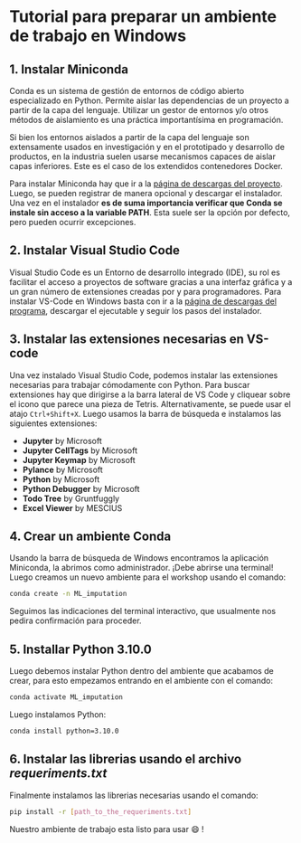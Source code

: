 # Tutorial para preparar un ambiente de trabajo en Windows

## 1. Instalar Miniconda
Conda es un sistema de gestión de entornos de código abierto especializado en Python. Permite aislar las dependencias de un proyecto a partir de la capa del lenguaje. Utilizar un gestor de entornos y/o otros métodos de aislamiento es una práctica importantísima en programación.

Si bien los entornos aislados a partir de la capa del lenguaje son extensamente usados en investigación y en el prototipado y desarrollo de productos, en la industria suelen usarse mecanismos capaces de aislar capas inferiores. Este es el caso de los extendidos contenedores Docker.

Para instalar Miniconda hay que ir a la [página de descargas del proyecto](https://www.anaconda.com/download?utm_source=anacondadocs&utm_medium=documentation&utm_campaign=download&utm_content=installwindows). Luego, se pueden registrar de manera opcional y descargar el instalador. Una vez en el instalador **es de suma importancia verificar que Conda se instale sin acceso a la variable PATH**. Esta suele ser la opción por defecto, pero pueden ocurrir excepciones.

## 2. Instalar Visual Studio Code
Visual Studio Code es un Entorno de desarrollo integrado (IDE), su rol es facilitar el acceso a proyectos de software gracias a una interfaz gráfica y a un gran número de extensiones creadas por y para programadores. Para instalar VS-Code en Windows basta con ir a la [página de descargas del programa](https://code.visualstudio.com/download), descargar el ejecutable y seguir los pasos del instalador.

## 3. Instalar las extensiones necesarias en VS-code
Una vez instalado Visual Studio Code, podemos instalar las extensiones necesarias para trabajar cómodamente con Python. Para buscar extensiones hay que dirigirse a la barra lateral de VS Code y cliquear sobre el icono que parece una pieza de Tetris. Alternativamente, se puede usar el atajo ```Ctrl+Shift+X```. Luego usamos la barra de búsqueda e instalamos las siguientes extensiones:

- **Jupyter** by Microsoft
- **Jupyter CellTags** by Microsoft
- **Jupyter Keymap** by Microsoft
- **Pylance** by Microsoft
- **Python** by Microsoft
- **Python Debugger** by Microsoft
- **Todo Tree** by Gruntfuggly
- **Excel Viewer** by MESCIUS

## 4. Crear un ambiente Conda
Usando la barra de búsqueda de Windows encontramos la aplicación Miniconda, la abrimos como administrador. ¡Debe abrirse una terminal!  
Luego creamos un nuevo ambiente para el workshop usando el comando:

```bash
conda create -n ML_imputation
```
Seguimos las indicaciones del terminal interactivo, que usualmente nos pedira confirmación para proceder.
## 5. Installar Python 3.10.0
Luego debemos instalar Python dentro del ambiente que acabamos de crear, para esto empezamos entrando en el ambiente con el comando:

```bash
conda activate ML_imputation
```

Luego instalamos Python:

```bash
conda install python=3.10.0
```
## 6. Instalar las librerias usando el archivo *requeriments.txt*
Finalmente instalamos las librerias necesarias usando el comando:

```bash
pip install -r [path_to_the_requeriments.txt]
```

Nuestro ambiente de trabajo esta listo para usar :smile: !